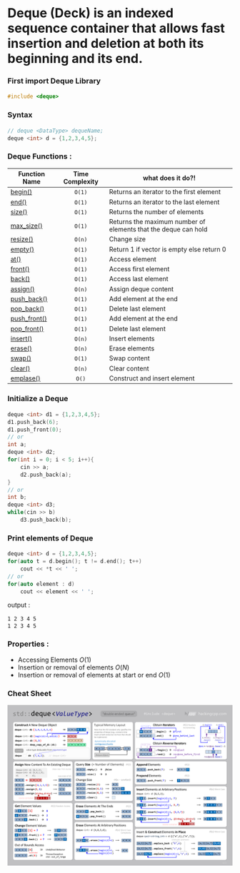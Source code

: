 # **Deque (Deck)** is an indexed sequence container that allows fast insertion and deletion at both its beginning and its end.

### First import Deque Library
```cpp
#include <deque>
```

### Syntax 
```cpp
// deque <DataType> dequeName;
deque <int> d = {1,2,3,4,5};
```
  
### Deque Functions :
| Function Name | Time Complexity | what does it do?! |
|--------------|:-----------------:|----------------------|
|[begin()](https://www.javatpoint.com/post/cpp-deque-begin-function) | `O(1)` | Returns an iterator to the first element|
|[end()](https://www.javatpoint.com/post/cpp-deque-end-function) | `O(1)` | Returns an iterator to the last element|
|[size()](https://cplusplus.com/reference/deque/deque/size/) | `O(1)` | Returns the number of elements|
|[max_size()](https://www.geeksforgeeks.org/deque-max_size-function-in-c-stl/) | `O(1)` | Returns the maximum number of elements that the deque can hold|
|[resize()](https://cplusplus.com/reference/deque/deque/resize/) | `O(n)` | Change size|
|[empty()](https://cplusplus.com/reference/deque/deque/empty/) | `O(1)` | Return 1 if vector is empty else return 0|
|[at()](https://www.javatpoint.com/post/cpp-deque-at-function) | `O(1)` | Access element|
|[front()](https://en.cppreference.com/w/cpp/container/deque/front) | `O(1)` | Access first element|
|[back()](https://www.javatpoint.com/post/cpp-deque-back-function) | `O(1)` | Access last element|
|[assign()](https://www.javatpoint.com/post/cpp-deque-assign-function) | `O(n)` | Assign deque content|
|[push_back()](https://cplusplus.com/reference/deque/deque/push_back/) | `O(1)` | Add element at the end|
|[pop_back()](https://www.geeksforgeeks.org/dequepop_front-dequepop_back-c-stl/) | `O(1)` | Delete last element|
|[push_front()](https://www.javatpoint.com/post/cpp-deque-push_front-function) | `O(1)` | Add element at the end|
|[pop_front()](https://cplusplus.com/reference/deque/deque/pop_front/) | `O(1)` | Delete last element|
[insert()](https://cplusplus.com/reference/deque/deque/insert/) | `O(n)` | Insert elements|
|[erase()](https://www.javatpoint.com/post/cpp-deque-erase-function) | `O(n)` | Erase elements|
|[swap()](https://www.javatpoint.com/post/cpp-deque-swap-function) | `O(1)` | Swap content|
|[clear()](https://www.geeksforgeeks.org/dequeclear-dequeerase-c-stl/) | `O(n)` | Clear content|
|[emplase()](https://www.javatpoint.com/post/cpp-deque-emplace-function) | `O()` | Construct and insert element |

### Initialize a Deque
  ```cpp
  deque <int> d1 = {1,2,3,4,5};
  d1.push_back(6); 
  d1.push_front(0); 
  // or
  int a;
  deque <int> d2;
  for(int i = 0; i < 5; i++){
      cin >> a;
      d2.push_back(a);
  }
  // or
  int b;
  deque <int> d3;
  while(cin >> b)
      d3.push_back(b);
  ```
### Print elements of Deque
  ```cpp
  deque <int> d = {1,2,3,4,5};
  for(auto t = d.begin(); t != d.end(); t++)
      cout << *t << ' '; 
  // or
  for(auto element : d)
      cout << element << ' '; 
  ```
  output : 
  ```
  1 2 3 4 5
  1 2 3 4 5
  ```
### Properties :
  - Accessing Elements $O(1)$
  - Insertion or removal of elements $O(N)$
  - Insertion or removal of elements at start or end $O(1)$

### Cheat Sheet
![DequeCheatSheet](../Images/deque.png)
